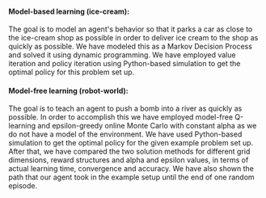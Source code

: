 #### Model-based learning (ice-cream): 
The goal is to model an agent's behavior so that it parks a car as close to the ice-cream shop as possible in order to deliver ice cream to the shop as quickly as possible. We have modeled this as a Markov Decision Process and solved it using dynamic programming. We have employed value iteration and policy iteration using Python-based simulation to get the optimal policy for this problem set up. 
#### Model-free learning (robot-world): 
The goal is to teach an agent to push a bomb into a river as quickly as possible. In order to accomplish this we have employed model-free Q-learning and epsilon-greedy online Monte Carlo with constant alpha as we do not have a model of the environment. We have used Python-based simulation to get the optimal policy for the given example problem set up. After that, we have compared the two solution methods for different grid dimensions, reward structures and alpha and epsilon values, in terms of actual learning time, convergence and accuracy. We have also shown the path that our agent took in the example setup until the end of one random episode. 

